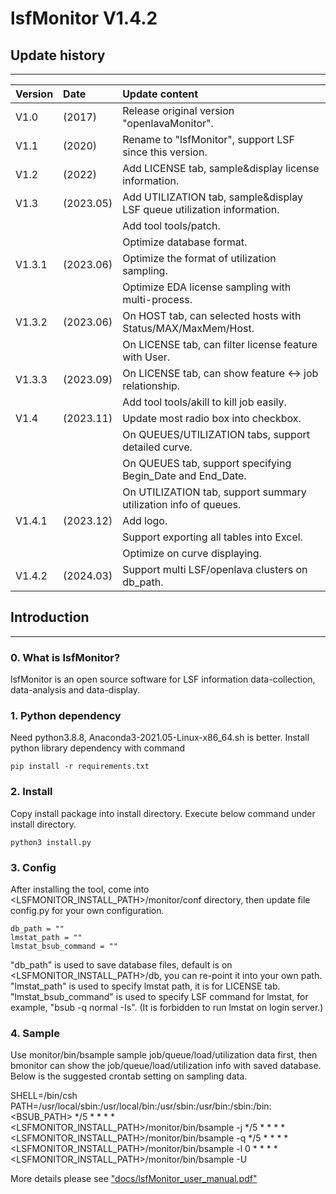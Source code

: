 # lsfMonitor V1.4.2

## Update history
***
| Version | Date      | Update content                                                         |
|:--------|:----------|:-----------------------------------------------------------------------|
| V1.0    | (2017)    | Release original version "openlavaMonitor".                            |
| V1.1    | (2020)    | Rename to "lsfMonitor", support LSF since this version.                |
| V1.2    | (2022)    | Add LICENSE tab, sample&display license information.                   |
| V1.3    | (2023.05) | Add UTILIZATION tab, sample&display LSF queue utilization information. |
|         |           | Add tool tools/patch.                                                  |
|         |           | Optimize database format.                                              |
| V1.3.1  | (2023.06) | Optimize the format of utilization sampling.                           |
|         |           | Optimize EDA license sampling with multi-process.                      |
| V1.3.2  | (2023.06) | On HOST tab, can selected hosts with Status/MAX/MaxMem/Host.           |
|         |           | On LICENSE tab, can filter license feature with User.                  |
| V1.3.3  | (2023.09) | On LICENSE tab, can show feature <-> job relationship.                 |
|         |           | Add tool tools/akill to kill job easily.                               |
| V1.4    | (2023.11) | Update most radio box into checkbox.                                   |
|         |           | On QUEUES/UTILIZATION tabs, support detailed curve.                    |
|         |           | On QUEUES tab, support specifying Begin_Date and End_Date.             |
|         |           | On UTILIZATION tab, support summary utilization info of queues.        |
| V1.4.1  | (2023.12) | Add logo.                                                              |
|         |           | Support exporting all tables into Excel.                               |
|         |           | Optimize on curve displaying.                                          |
| V1.4.2  | (2024.03) | Support multi LSF/openlava clusters on db_path.                        |


## Introduction
***

### 0. What is lsfMonitor?
lsfMonitor is an open source software for LSF information data-collection,
data-analysis and data-display.

### 1. Python dependency
Need python3.8.8, Anaconda3-2021.05-Linux-x86_64.sh is better.
Install python library dependency with command

    pip install -r requirements.txt

### 2. Install
Copy install package into install directory.
Execute below command under install directory.

    python3 install.py

### 3. Config
After installing the tool, come into <LSFMONITOR_INSTALL_PATH>/monitor/conf directory,
then update file config.py for your own configuration.

    db_path = ""
    lmstat_path = ""
    lmstat_bsub_command = ""

"db_path" is used to save database files, default is on <LSFMONITOR_INSTALL_PATH>/db,
you can re-point it into your own path.
"lmstat_path" is used to specify lmstat path, it is for LICENSE tab.
"lmstat_bsub_command" is used to specify LSF command for lmstat, for example, "bsub -q
normal -Is". (It is forbidden to run lmstat on login server.)

### 4. Sample
Use monitor/bin/bsample sample job/queue/load/utilization data first, then bmonitor
can show the job/queue/load/utilization info with saved database.
Below is the suggested crontab setting on sampling data.

SHELL=/bin/csh
PATH=/usr/local/sbin:/usr/local/bin:/usr/sbin:/usr/bin:/sbin:/bin:<BSUB_PATH>
*/5 * * * * <LSFMONITOR_INSTALL_PATH>/monitor/bin/bsample -j
*/5 * * * * <LSFMONITOR_INSTALL_PATH>/monitor/bin/bsample -q
*/5 * * * * <LSFMONITOR_INSTALL_PATH>/monitor/bin/bsample -l
0 * * * * <LSFMONITOR_INSTALL_PATH>/monitor/bin/bsample -U


More details please see ["docs/lsfMonitor_user_manual.pdf"](./docs/lsfMonitor_user_manual.pdf)
